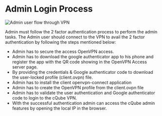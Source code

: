 # Admin Login Process

![Admin user flow through VPN](https://lh4.googleusercontent.com/A-OehMBXbXoNdckmWGz-NxS6dsp2wYl_jGFyUDjm1K_Zkrki03DpqgfbLEhenx06U6xS2KcAxPwFyK8eaIMewtYZgXbRZKysv9JWt8waBzXB46SDiNFMF4qBNcKXvEFVZragFrFf=s0)

Admin must follow  the 2 factor authentication process to perform the admin tasks. The Admin user should connect to the VPN to avail the 2 factor authentication by following the steps mentioned below:

* Admin has to secure the access OpenVPN access.
* Admin has to download the google authenticator app to his phone and register the app with the QR code showing in the OpenVPN Access server page.
* By providing the credentials & Google authenticator code to download the user-locked profile \(client.ovpn\) file.
* Admin has to install the client openvpn-connect application
* Admin has to create the OpenVPN profile from the client.ovpn file
* Admin has to validate the user authentication and Google authenticator code to login to the cQube VPN.
* With the successful authentication admin can access the cQube admin features by opening the local IP in the browser.

